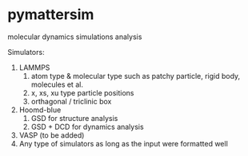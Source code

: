 # pymattersim
molecular dynamics simulations analysis

Simulators:
1. LAMMPS
   1. atom type & molecular type such as patchy particle, rigid body, molecules et al.
   2. x, xs, xu type particle positions
   3. orthagonal / triclinic box
2. Hoomd-blue
   1. GSD for structure analysis
   2. GSD + DCD for dynamics analysis
3. VASP (to be added)
4. Any type of simulators as long as the input were formatted well
